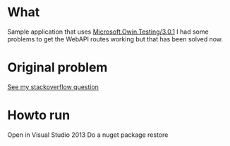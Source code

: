 # What
Sample application that uses [Microsoft.Owin.Testing/3.0.1](https://www.nuget.org/packages/Microsoft.Owin.Testing/3.0.1)
I had some problems to get the WebAPI routes working but that has been solved now.

# Original problem
[See my stackoverflow question](http://stackoverflow.com/questions/33350871/owin-testing-self-hosting-not-registering-web-api-routes-when-using-di)

# Howto run
Open in Visual Studio 2013
Do a nuget package restore